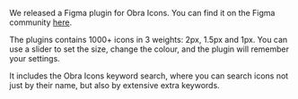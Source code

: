 <script context="module" lang="ts">
    import type { BlogFrontmatter } from '$lib/blog/types';

    export const metadata: BlogFrontmatter = {
        title: 'Figma plugin',
        date: '2024-09-19',
        tags: ['plugin','figma']
    };
</script>

We released a Figma plugin for Obra Icons. You can find it on the Figma
community <a href="https://www.figma.com/community/plugin/1417969026159731234/obra-icons">here</a>.

The plugins contains 1000+ icons in 3 weights: 2px, 1.5px and 1px. You can use a slider to set the size, change the
colour, and the plugin will remember your settings.

It includes the Obra Icons keyword search, where you can search icons not just by their name, but also by extensive
extra keywords.

